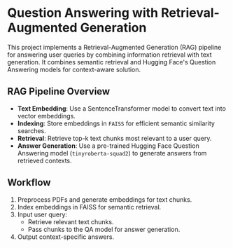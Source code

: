 # Question Answering with Retrieval-Augmented Generation
This project implements a Retrieval-Augmented Generation (RAG) pipeline for answering user queries by combining information retrieval with text generation. It combines semantic retrieval and Hugging Face's Question Answering models for context-aware solution.

## RAG Pipeline Overview

- **Text Embedding**: Use a SentenceTransformer model to convert text into vector embeddings.
- **Indexing**: Store embeddings in `FAISS` for efficient semantic similarity searches.
- **Retrieval**: Retrieve top-k text chunks most relevant to a user query.
- **Answer Generation**: Use a pre-trained Hugging Face Question Answering model (`tinyroberta-squad2`) to generate answers from retrieved contexts.

## Workflow

1. Preprocess PDFs and generate embeddings for text chunks.
2. Index embeddings in FAISS for semantic retrieval.
3. Input user query:
   - Retrieve relevant text chunks.
   - Pass chunks to the QA model for answer generation.
4. Output context-specific answers.